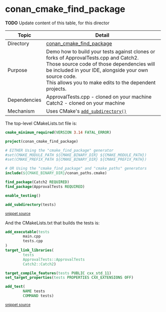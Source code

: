 <!--
GENERATED FILE - DO NOT EDIT
This file was generated by [MarkdownSnippets](https://github.com/SimonCropp/MarkdownSnippets).
Source File: /conan_cmake_find_package/mdsource/README.source.md
To change this file edit the source file and then execute ./run_markdown_templates.sh.
-->

# conan_cmake_find_package

 <!-- include: conan_cmake_find_package. path: /conan_cmake_find_package/mdsource/conan_cmake_find_package.include.md -->
**TODO** Update content of this table, for this director

| Topic        | Detail                                                       |
| ------------ | ------------------------------------------------------------ |
| Directory    | [conan_cmake_find_package](/conan_cmake_find_package/)                        |
| Purpose      | Demo how to build your tests against clones or forks of ApprovalTests.cpp and Catch2.<br />Those source code of those dependencies will be included in your IDE, alongside your own source code.<br />This allows you to make edits to the dependent projects. |
| Dependencies | ApprovalTests.cpp - cloned on your machine<br />Catch2 - cloned on your machine |
| Mechanism    | Uses CMake's [`add_subdirectory()`](https://cmake.org/cmake/help/latest/command/add_subdirectory.html) |
 <!-- end include: conan_cmake_find_package. path: /conan_cmake_find_package/mdsource/conan_cmake_find_package.include.md -->

The top-level CMakeLists.txt file is:

 <!-- include: inc_conan_cmake_find_package_cmakelists. path: /conan_cmake_find_package/mdsource/inc_conan_cmake_find_package_cmakelists.include.md -->

```cmake
cmake_minimum_required(VERSION 3.14 FATAL_ERROR)

project(conan_cmake_find_package)

# EITHER Using the "cmake_find_package" generator
#set(CMAKE_MODULE_PATH ${CMAKE_BINARY_DIR} ${CMAKE_MODULE_PATH})
#set(CMAKE_PREFIX_PATH ${CMAKE_BINARY_DIR} ${CMAKE_PREFIX_PATH})

# OR Using the "cmake_find_package" and "cmake_paths" generators
include(${CMAKE_BINARY_DIR}/conan_paths.cmake)

find_package(Catch2 REQUIRED)
find_package(ApprovalTests REQUIRED)

enable_testing()

add_subdirectory(tests)
```
<sup><a href='https://github.com/claremacrae/ApprovalTests.cpp.CMakeSamples/blob/master/./conan_cmake_find_package/CMakeLists.txt' title='File snippet was copied from'>snippet source</a></sup>
 <!-- end include: inc_conan_cmake_find_package_cmakelists. path: /conan_cmake_find_package/mdsource/inc_conan_cmake_find_package_cmakelists.include.md -->

And the CMakeLists.txt that builds the tests is:

 <!-- include: inc_conan_cmake_find_package_tests_cmakelists. path: /conan_cmake_find_package/mdsource/inc_conan_cmake_find_package_tests_cmakelists.include.md -->

```cmake
add_executable(tests
        main.cpp
        tests.cpp
)
target_link_libraries(
        tests
        ApprovalTests::ApprovalTests
        Catch2::Catch2)

target_compile_features(tests PUBLIC cxx_std_11)
set_target_properties(tests PROPERTIES CXX_EXTENSIONS OFF)

add_test(
        NAME tests
        COMMAND tests)
```
<sup><a href='https://github.com/claremacrae/ApprovalTests.cpp.CMakeSamples/blob/master/./conan_cmake_find_package/tests/CMakeLists.txt' title='File snippet was copied from'>snippet source</a></sup>
 <!-- end include: inc_conan_cmake_find_package_tests_cmakelists. path: /conan_cmake_find_package/mdsource/inc_conan_cmake_find_package_tests_cmakelists.include.md -->
